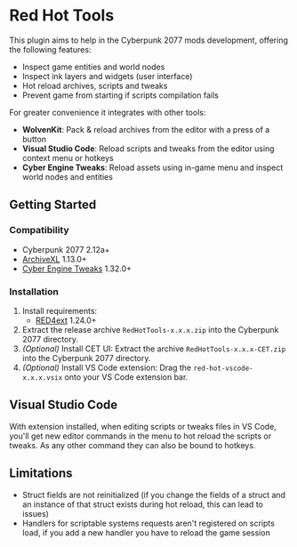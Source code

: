 # Red Hot Tools

This plugin aims to help in the Cyberpunk 2077 mods development, offering the following features:

- Inspect game entities and world nodes
- Inspect ink layers and widgets (user interface)
- Hot reload archives, scripts and tweaks
- Prevent game from starting if scripts compilation fails

For greater convenience it integrates with other tools:

- **WolvenKit**: Pack & reload archives from the editor with a press of a button
- **Visual Studio Code**: Reload scripts and tweaks from the editor using context menu or hotkeys
- **Cyber Engine Tweaks**: Reload assets using in-game menu and inspect world nodes and entities

## Getting Started

### Compatibility

- Cyberpunk 2077 2.12a+
- [ArchiveXL](https://github.com/psiberx/cp2077-archive-xl) 1.13.0+
- [Cyber Engine Tweaks](https://github.com/yamashi/CyberEngineTweaks) 1.32.0+

### Installation

1. Install requirements:
   - [RED4ext](https://docs.red4ext.com/getting-started/installing-red4ext) 1.24.0+
2. Extract the release archive `RedHotTools-x.x.x.zip` into the Cyberpunk 2077 directory.
3. _(Optional)_ Install CET UI: Extract the archive `RedHotTools-x.x.x-CET.zip` into the Cyberpunk 2077 directory.
4. _(Optional)_ Install VS Code extension: Drag the `red-hot-vscode-x.x.x.vsix` onto your VS Code extension bar.

## Visual Studio Code

With extension installed, when editing scripts or tweaks files in VS Code, 
you'll get new editor commands in the menu to hot reload the scripts or tweaks.
As any other command they can also be bound to hotkeys.

## Limitations

- Struct fields are not reinitialized (if you change the fields of a struct and an instance of that struct exists during hot reload, this can lead to issues)
- Handlers for scriptable systems requests aren't registered on scripts load, if you add a new handler you have to reload the game session 
